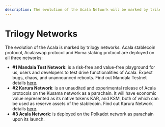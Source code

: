 ```yaml
---
description: The evolution of the Acala Network will be marked by trilogy networks.
---
```


# Trilogy Networks

The evolution of the Acala is marked by trilogy networks. Acala stablecoin protocol, Acalaswap protocol and Homa staking protocol are deployed on all three networks:

* **#1 Mandala Test Network**: is a risk-free and value-free playground for us, users and developers to test drive functionalities of Acala. Expect bugs, chaos, and unannounced reboots. Find out Mandala Testnet details [here](../get-started/networks.md).
* **#2 Karura Network**: is an unaudited and experimental release of Acala protocols on the Kusama network as a parachain. It will have economic value represented as its native tokens KAR, and KSM, both of which can be used as reserve assets of the stablecoin. Find out Karura Network details [here](../integrate/integration-1/networks.md).
* **#3 Acala Network**: is deployed on the Polkadot network as parachain upon its launch.
